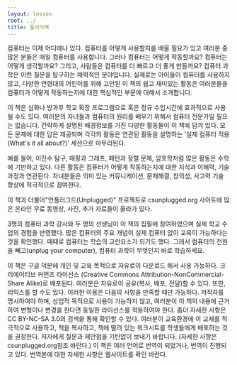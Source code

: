 ```yaml
---
layout: lesson
root: ../
title: 들어가며
---
```

<div class="objectives" markdown="1">

컴퓨터는 이제 어디에나 있다. 컴퓨터를 어떻게 사용할지를 배울 필요가 있고 여러분 중 많은 분들은 매일 컴퓨터를 사용합니다. 그러나 컴퓨터는 어떻게 작동할까요? 컴퓨터는 어떻게 생각할까요? 그리고, 사람들은 컴퓨터를 더 빠르고 더 좋게 만들까요? 컴퓨터 과학은 이런 질문을 탐구하는 매력적인 분야입니다. 실제로는 아이들이 컴퓨터를 사용하지 않고, 다양한 연령대의 어린이를 위해 고안된 이 책의 쉽고 재미있는 활동은 여러분들을 컴퓨터가 어떻게 작동하는지에 대한 핵심적인 부문에 대해서 소개합니다.

이 책은 심화나 방과후 학교 확장 프로그램으로 혹은 정규 수업시간에 효과적으로 사용될 수도 있다. 여러분의 자녀들과 컴퓨터의 원리를 배우기 위해서 컴퓨터 전문가일 필요는 없습니다. 간략하게 설명된 배경정보를 가진 다양한 활동들이 이 책에 담겨 있다. 모든 문제에 대한 답은 제공되며 각각의 활동은 연관된 활동을 설명하는 '실제 컴퓨터 적용 (What's it all about?)' 세션으로 마무리된다.

예를 들어, 이진수 탐구, 매핑과 그래프, 패턴과 정렬 문제, 암호학처럼 많은 활동은 수학에 기반하고 있다. 다른 활동은 컴퓨터가 어떻게 작동하는지에 대한 지식과 이해력, 기술 과정과 연관된다. 자녀분들은 의미 있는 커뮤니케이션, 문제해결, 창의성, 사고력 기술 향상에 적극적으로 참여한다.

이 책과 더불어"언플러그드(Unplugged)" 프로젝트로 csunplugged.org 사이트에 많은 온라인 무료 동영상, 사진, 추가 자료들이 올라가 있다.

3명의 컴퓨터 과학 강사와 두 명의 선생님이 이 책의 집필에 참여하였으며 실제 학교 수업의 경험을 반영했다. 많은 컴퓨터의 주요 개념이 실제 컴퓨터 없이 교육이 가능하다는 것을 확인했다. 때때로 컴퓨터는 학습의 교란요소가 되기도 했다. 그래서 컴퓨터의 전원을 빼고(unplug your computer), 컴퓨터 과학이 무엇인지 바로 학습하세요.

이 책은 구글 덕분에 개인 및 교육 목적으로 자유로이 다운로드 해서 사용 가능하다. 크리에이티브 커먼즈 라이선스 (Creative Commons Attribution-NonCommercial-Share Alike)로 배포된다. 여러분은 자유로이 공유(복사, 배포, 전달)할 수 있다. 또한, 리믹스를 할 수도 있다. 이러한 이용은 다음의 사항을 만족할 때만 가능하다. 저작자를 명시하여야 하며, 상업적 목적으로 사용이 가능하지 않고, 여러분이 이 책의 내용에 근거하여 변형이나 변경을 한다면 동일한 라이선스를 적용하여야 한다. 좀더 자세한 사항은 CC BY-NC-SA 3.0의 검색을 통해 확인할 수 있다.
여러분이 교육환경에 이 교재를 적극적으로 사용하고, 책을 복사하고, 책에 딸려 있는 워크시트를 학생들에게 배포하는 것을 권장한다. 저자에게 질문과 제안점을 기탄없이 보내기 바랍니다. (자세한 사항은 csunplugged.org참조 바란다.) 이 책은 여러 언어로 번역이 되었거나, 번역이 진행되고 있다. 번역본에 대한 자세한 사항은 웹사이트를 확인 바란다.
